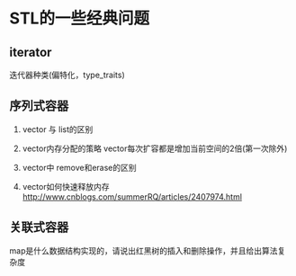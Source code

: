 # STL的一些经典问题


## iterator
迭代器种类(偏特化，type_traits)

## 序列式容器

1. vector 与 list的区别

2. vector内存分配的策略
vector每次扩容都是增加当前空间的2倍(第一次除外)

3. vector中 remove和erase的区别

4. vector如何快速释放内存
http://www.cnblogs.com/summerRQ/articles/2407974.html

## 关联式容器

map是什么数据结构实现的，请说出红黑树的插入和删除操作，并且给出算法复杂度
